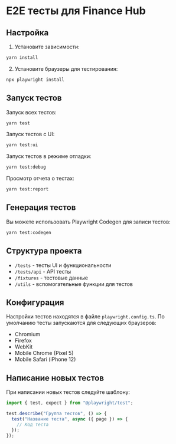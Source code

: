 # E2E тесты для Finance Hub

## Настройка

1. Установите зависимости:

```bash
yarn install
```

2. Установите браузеры для тестирования:

```bash
npx playwright install
```

## Запуск тестов

Запуск всех тестов:

```bash
yarn test
```

Запуск тестов с UI:

```bash
yarn test:ui
```

Запуск тестов в режиме отладки:

```bash
yarn test:debug
```

Просмотр отчета о тестах:

```bash
yarn test:report
```

## Генерация тестов

Вы можете использовать Playwright Codegen для записи тестов:

```bash
yarn test:codegen
```

## Структура проекта

- `/tests` - тесты UI и функциональности
- `/tests/api` - API тесты
- `/fixtures` - тестовые данные
- `/utils` - вспомогательные функции для тестов

## Конфигурация

Настройки тестов находятся в файле `playwright.config.ts`. По умолчанию тесты запускаются для следующих браузеров:

- Chromium
- Firefox
- WebKit
- Mobile Chrome (Pixel 5)
- Mobile Safari (iPhone 12)

## Написание новых тестов

При написании новых тестов следуйте шаблону:

```typescript
import { test, expect } from "@playwright/test";

test.describe("Группа тестов", () => {
  test("Название теста", async ({ page }) => {
    // Код теста
  });
});
```
